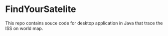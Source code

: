 # FindYourSatelite
This repo contains souce code for desktop application in Java that trace the ISS on world map.
